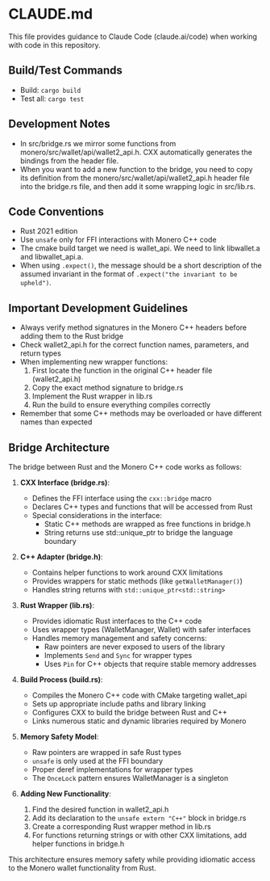 # CLAUDE.md

This file provides guidance to Claude Code (claude.ai/code) when working with code in this repository.

## Build/Test Commands
- Build: `cargo build`
- Test all: `cargo test`

## Development Notes
- In src/bridge.rs we mirror some functions from monero/src/wallet/api/wallet2_api.h. CXX automatically generates the bindings from the header file.
- When you want to add a new function to the bridge, you need to copy its definition from the monero/src/wallet/api/wallet2_api.h header file into the bridge.rs file, and then add it some wrapping logic in src/lib.rs.

## Code Conventions
- Rust 2021 edition
- Use `unsafe` only for FFI interactions with Monero C++ code
- The cmake build target we need is wallet_api. We need to link libwallet.a and libwallet_api.a.
- When using `.expect()`, the message should be a short description of the assumed invariant in the format of `.expect("the invariant to be upheld")`.

## Important Development Guidelines
- Always verify method signatures in the Monero C++ headers before adding them to the Rust bridge
- Check wallet2_api.h for the correct function names, parameters, and return types
- When implementing new wrapper functions:
  1. First locate the function in the original C++ header file (wallet2_api.h)
  2. Copy the exact method signature to bridge.rs
  3. Implement the Rust wrapper in lib.rs
  4. Run the build to ensure everything compiles correctly
- Remember that some C++ methods may be overloaded or have different names than expected

## Bridge Architecture

The bridge between Rust and the Monero C++ code works as follows:

1. **CXX Interface (bridge.rs)**:
   - Defines the FFI interface using the `cxx::bridge` macro
   - Declares C++ types and functions that will be accessed from Rust
   - Special considerations in the interface:
     - Static C++ methods are wrapped as free functions in bridge.h
     - String returns use std::unique_ptr to bridge the language boundary

2. **C++ Adapter (bridge.h)**:
   - Contains helper functions to work around CXX limitations
   - Provides wrappers for static methods (like `getWalletManager()`)
   - Handles string returns with `std::unique_ptr<std::string>`

3. **Rust Wrapper (lib.rs)**:
   - Provides idiomatic Rust interfaces to the C++ code
   - Uses wrapper types (WalletManager, Wallet) with safer interfaces
   - Handles memory management and safety concerns:
     - Raw pointers are never exposed to users of the library
     - Implements `Send` and `Sync` for wrapper types
     - Uses `Pin` for C++ objects that require stable memory addresses

4. **Build Process (build.rs)**:
   - Compiles the Monero C++ code with CMake targeting wallet_api
   - Sets up appropriate include paths and library linking
   - Configures CXX to build the bridge between Rust and C++
   - Links numerous static and dynamic libraries required by Monero

5. **Memory Safety Model**:
   - Raw pointers are wrapped in safe Rust types
   - `unsafe` is only used at the FFI boundary
   - Proper deref implementations for wrapper types
   - The `OnceLock` pattern ensures WalletManager is a singleton

6. **Adding New Functionality**:
   1. Find the desired function in wallet2_api.h 
   2. Add its declaration to the `unsafe extern "C++"` block in bridge.rs
   3. Create a corresponding Rust wrapper method in lib.rs
   4. For functions returning strings or with other CXX limitations, add helper functions in bridge.h

This architecture ensures memory safety while providing idiomatic access to the Monero wallet functionality from Rust.